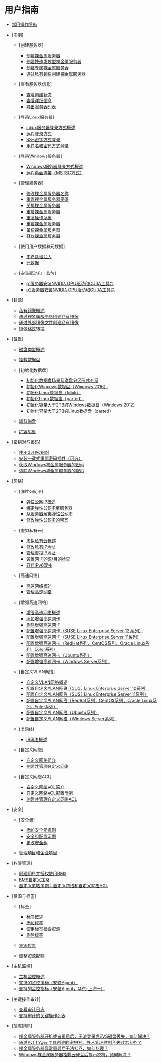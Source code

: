 # 用户指南

-   [常用操作导航](常用操作导航.md)
-   [实例]
    -   [创建服务器]
        -   [创建裸金属服务器](创建裸金属服务器.md)
        -   [创建快速发放型裸金属服务器](创建快速发放型裸金属服务器.md)
        -   [创建专属裸金属服务器](创建专属裸金属服务器.md)
        -   [通过私有镜像创建裸金属服务器](通过私有镜像创建裸金属服务器.md)

    -   [查看服务器信息]
        -   [查看创建状态](查看创建状态.md)
        -   [查看详细信息](查看详细信息.md)
        -   [导出服务器列表](导出服务器列表.md)

    -   [登录Linux服务器]
        -   [Linux服务器登录方式概述](Linux服务器登录方式概述.md)
        -   [远程登录方式](远程登录方式.md)
        -   [SSH密钥方式登录](SSH密钥方式登录.md)
        -   [用户名和密码方式登录](用户名和密码方式登录.md)

    -   [登录Windows服务器]
        -   [Windows服务器登录方式概述](Windows服务器登录方式概述.md)
        -   [远程桌面连接（MSTSC方式）](远程桌面连接（MSTSC方式）.md)

    -   [管理服务器]
        -   [修改裸金属服务器名称](修改裸金属服务器名称.md)
        -   [重置裸金属服务器密码](重置裸金属服务器密码.md)
        -   [关机裸金属服务器](关机裸金属服务器.md)
        -   [重启裸金属服务器](重启裸金属服务器.md)
        -   [重装操作系统](重装操作系统.md)
        -   [重建裸金属服务器](重建裸金属服务器.md)
        -   [备份裸金属服务器](备份裸金属服务器.md)
        -   [释放裸金属服务器](释放裸金属服务器.md)

    -   [使用用户数据和元数据]
        -   [用户数据注入](用户数据注入.md)
        -   [元数据](元数据.md)

    -   [安装驱动和工具包]
        -   [p1服务器安装NVIDIA GPU驱动和CUDA工具包](p1服务器安装NVIDIA-GPU驱动和CUDA工具包.md)
        -   [p2服务器安装NVIDIA GPU驱动和CUDA工具包](p2服务器安装NVIDIA-GPU驱动和CUDA工具包.md)


-   [镜像]
    -   [私有镜像概述](私有镜像概述.md)
    -   [通过裸金属服务器创建私有镜像](通过裸金属服务器创建私有镜像.md)
    -   [通过外部镜像文件创建私有镜像](通过外部镜像文件创建私有镜像.md)
    -   [镜像格式转换](镜像格式转换.md)

-   [磁盘]
    -   [磁盘类型概述](磁盘类型概述.md)
    -   [挂载数据盘](挂载数据盘.md)
    -   [初始化数据盘]
        -   [初始化数据盘场景及磁盘分区形式介绍](初始化数据盘场景及磁盘分区形式介绍.md)
        -   [初始化Windows数据盘（Windows 2016）](初始化Windows数据盘（Windows-2016）.md)
        -   [初始化Linux数据盘（fdisk）](初始化Linux数据盘（fdisk）.md)
        -   [初始化Linux数据盘（parted）](初始化Linux数据盘（parted）.md)
        -   [初始化容量大于2TB的Windows数据盘（Windows 2012）](初始化容量大于2TB的Windows数据盘（Windows-2012）.md)
        -   [初始化容量大于2TB的Linux数据盘（parted）](初始化容量大于2TB的Linux数据盘（parted）.md)

    -   [卸载磁盘](卸载磁盘.md)
    -   [扩容磁盘](扩容磁盘.md)

-   [密钥对与密码]
    -   [使用SSH密钥对](使用SSH密钥对.md)
    -   [安装一键式重置密码插件（可选）](安装一键式重置密码插件（可选）.md)
    -   [获取Windows裸金属服务器的密码](获取Windows裸金属服务器的密码.md)
    -   [清除Windows裸金属服务器的密码](清除Windows裸金属服务器的密码.md)

-   [网络]
    -   [弹性公网IP]
        -   [弹性公网IP概述](弹性公网IP概述.md)
        -   [绑定弹性公网IP至服务器](绑定弹性公网IP至服务器.md)
        -   [从服务器解绑弹性公网IP](从服务器解绑弹性公网IP.md)
        -   [修改弹性公网IP的带宽](修改弹性公网IP的带宽.md)

    -   [虚拟私有云]
        -   [虚拟私有云概述](虚拟私有云概述.md)
        -   [修改私有IP地址](修改私有IP地址.md)
        -   [管理虚拟IP地址](管理虚拟IP地址.md)
        -   [设置网卡的源/目的检查](设置网卡的源-目的检查.md)
        -   [开启IPv6双栈](开启IPv6双栈.md)

    -   [高速网络]
        -   [高速网络概述](高速网络概述.md)
        -   [管理高速网络](管理高速网络.md)

    -   [增强高速网络]
        -   [增强高速网络概述](增强高速网络概述.md)
        -   [添加增强高速网卡](添加增强高速网卡.md)
        -   [删除增强高速网卡](删除增强高速网卡.md)
        -   [配置增强高速网卡（SUSE Linux Enterprise Server 12 系列）](配置增强高速网卡（SUSE-Linux-Enterprise-Server-12-系列）.md)
        -   [配置增强高速网卡（SUSE Linux Enterprise Server 11系列）](配置增强高速网卡（SUSE-Linux-Enterprise-Server-11系列）.md)
        -   [配置增强高速网卡（RedHat系列，CentOS系列，Oracle Linux系列，Euler系列）](配置增强高速网卡（RedHat系列-CentOS系列-Oracle-Linux系列-Euler系列）.md)
        -   [配置增强高速网卡（Ubuntu系列）](配置增强高速网卡（Ubuntu系列）.md)
        -   [配置增强高速网卡（Windows Server系列）](配置增强高速网卡（Windows-Server系列）.md)

    -   [自定义VLAN网络]
        -   [自定义VLAN网络概述](自定义VLAN网络概述.md)
        -   [配置自定义VLAN网络（SUSE Linux Enterprise Server 12系列）](配置自定义VLAN网络（SUSE-Linux-Enterprise-Server-12系列）.md)
        -   [配置自定义VLAN网络（SUSE Linux Enterprise Server 11系列）](配置自定义VLAN网络（SUSE-Linux-Enterprise-Server-11系列）.md)
        -   [配置自定义VLAN网络（RedHat系列，CentOS系列，Oracle Linux系列，Euler系列）](配置自定义VLAN网络（RedHat系列-CentOS系列-Oracle-Linux系列-Euler系列）.md)
        -   [配置自定义VLAN网络（Ubuntu系列）](配置自定义VLAN网络（Ubuntu系列）.md)
        -   [配置自定义VLAN网络（Windows Server系列）](配置自定义VLAN网络（Windows-Server系列）.md)

    -   [IB网络]
        -   [IB网络概述](IB网络概述.md)

    -   [自定义网络]
        -   [自定义网络简介](自定义网络简介.md)
        -   [创建并管理自定义网络](创建并管理自定义网络.md)

    -   [自定义网络ACL]
        -   [自定义网络ACL简介](自定义网络ACL简介.md)
        -   [自定义网络ACL配置示例](自定义网络ACL配置示例.md)
        -   [创建并管理自定义网络ACL](创建并管理自定义网络ACL.md)


-   [安全]
    -   [安全组]
        -   [添加安全组规则](添加安全组规则.md)
        -   [安全组配置示例](安全组配置示例.md)
        -   [更改安全组](更改安全组.md)

    -   [管理项目和企业项目](管理项目和企业项目.md)

-   [权限管理]
    -   [创建用户并授权使用BMS](创建用户并授权使用BMS.md)
    -   [BMS自定义策略](BMS自定义策略.md)
    -   [自定义策略示例：自定义网络和自定义网络ACL](自定义策略示例-自定义网络和自定义网络ACL.md)

-   [资源与标签]
    -   [标签]
        -   [标签概述](标签概述.md)
        -   [添加标签](添加标签.md)
        -   [使用标签检索资源](使用标签检索资源.md)
        -   [删除标签](删除标签.md)

    -   [资源位置](资源位置.md)
    -   [调整资源配额](调整资源配额.md)

-   [主机监控]
    -   [主机监控概述](主机监控概述.md)
    -   [支持的监控指标（安装Agent）](支持的监控指标（安装Agent）.md)
    -   [支持的监控指标（安装Agent，华东-上海一）](支持的监控指标（安装Agent-华东-上海一）.md)

-   [关键操作审计]
    -   [查看审计日志](查看审计日志.md)
    -   [支持审计的关键操作列表](支持审计的关键操作列表.md)

-   [故障排除]
    -   [裸金属服务器开机或者重启后，无法登录或EVS磁盘丢失，如何解决？](裸金属服务器开机或者重启后-无法登录或EVS磁盘丢失-如何解决.md)
    -   [通过PuTTYgen工具创建的密钥对，导入管理控制台失败怎么办？](通过PuTTYgen工具创建的密钥对-导入管理控制台失败怎么办.md)
    -   [裸金属服务器异常重启后无法挂卷，如何处理？](裸金属服务器异常重启后无法挂卷-如何处理.md)
    -   [Windows裸金属服务器挂载云硬盘后提示脱机，如何解决？](Windows裸金属服务器挂载云硬盘后提示脱机-如何解决.md)


